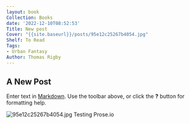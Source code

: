 ```yaml
---
layout: book
Collection: Books
date: '2022-12-10T08:52:53'
Title: New post
Cover: "{{site.baseurl}}/posts/95e12c25267b4054.jpg"
Shelf: To Read
Tags:
- Urban Fantasy
Author: Thomas Rigby
---
```


## A New Post

Enter text in [Markdown](http://daringfireball.net/projects/markdown/). Use the toolbar above, or click the **?** button for formatting help.

![95e12c25267b4054.jpg]({{site.baseurl}}/posts/95e12c25267b4054.jpg)
Testing Prose.io